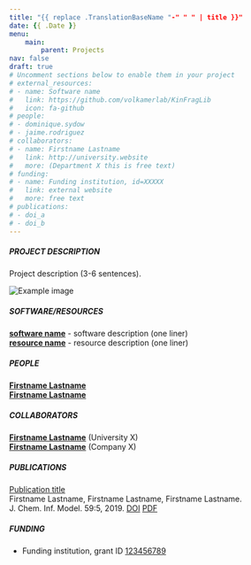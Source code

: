 ```yaml
---
title: "{{ replace .TranslationBaseName "-" " " | title }}"
date: {{ .Date }}
menu:
    main:
        parent: Projects
nav: false
draft: true
# Uncomment sections below to enable them in your project
# external_resources:
# - name: Software name
#   link: https://github.com/volkamerlab/KinFragLib
#   icon: fa-github
# people:
# - dominique.sydow
# - jaime.rodriguez
# collaborators:
# - name: Firstname Lastname
#   link: http://university.website
#   more: (Department X this is free text)
# funding:
# - name: Funding institution, id=XXXXX
#   link: external website
#   more: free text
# publications:
# - doi_a
# - doi_b
---
```


##### PROJECT DESCRIPTION

Project description (3-6 sentences).

<span class="object">
    <img src="/images/research/teachopencadd.png" alt="Example image" />
</span>

##### SOFTWARE/RESOURCES

<a href="https://github.com/volkamerlab/KinFragLib" target="_blank">**software name**</a> - 
software description (one liner) \
<a href="https://github.com/volkamerlab/KinFragLib" target="_blank">**resource name**</a> - 
resource description (one liner)

##### PEOPLE

[**Firstname Lastname**](link) \
[**Firstname Lastname**](link)  

##### COLLABORATORS

[**Firstname Lastname**](link) (University X) \
[**Firstname Lastname**](link) (Company X)

##### PUBLICATIONS

[Publication title](link-to-publication-page) \
Firstname Lastname, Firstname Lastname, Firstname Lastname. \
J. Chem. Inf. Model. 59:5, 2019. 
[DOI](https://pubs.acs.org/doi/10.1021/acs.jcim.8b00832) 
[PDF](https://pubs.acs.org/doi/pdf/10.1021/acs.jcim.8b00832)

##### FUNDING

* Funding institution, grant ID <a href="link" target="_blank">123456789</a>
